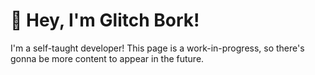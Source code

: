 <h1>👋 Hey, I'm Glitch Bork!</h1>

<p>
I'm a self-taught developer! This page is a work-in-progress, so there's gonna be more content to appear in the future.
</p>



<!---
GlitchBork/GlitchBork is a ✨ special ✨ repository because its `README.md` (this file) appears on your GitHub profile.
You can click the Preview link to take a look at your changes.
--->
